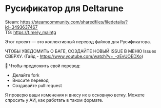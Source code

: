 # Русификатор для Deltarune

Steam: https://steamcommunity.com/sharedfiles/filedetails/?id=3493637467  
TG: https://t.me/y_maintg

Этот проект — это коллективный перевод файлов для Русификатора.

ЧТОБЫ УВЕДОМИТЬ О БАГЕ, СОЗДАЙТЕ НОВЫЙ ISSUE В МЕНЮ Issues СВЕРХУ. (Гайд - https://www.youtube.com/watch?v=_-zEvUOEDXo)

📌 Чтобы предложить свой перевод:  

- Делайте fork  
- Вносите перевод  
- Создавайте pull request  

Я проверю ваши изменения и внесу их в основную ветку.
Можете спросить у АИ, как работать в таком формате.
